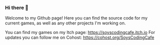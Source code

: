 ### Hi there 👋

Welcome to my Github page! Here you can find the source code for my current games, as well as any other projects I'm working on.

You can find my games on my Itch page: https://soyscodingcafe.itch.io
For updates you can follow me on Cohost: https://cohost.org/SoysCodingCafe 
